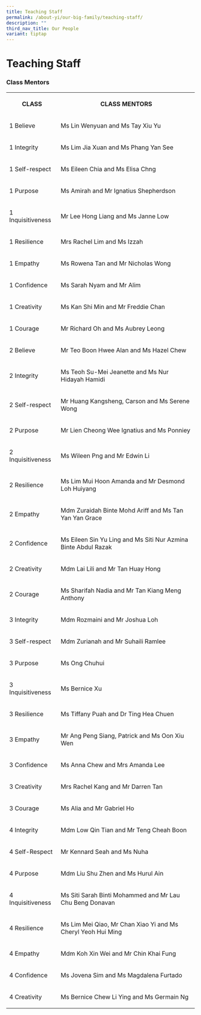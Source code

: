 ```yaml
---
title: Teaching Staff
permalink: /about-yi/our-big-family/teaching-staff/
description: ""
third_nav_title: Our People
variant: tiptap
---
```

<h1><strong>Teaching Staff</strong></h1>
<h3>Class Mentors</h3>
<table style="minWidth: 50px">
<colgroup>
<col>
<col>
</colgroup>
<tbody>
<tr>
<th rowspan="1" colspan="1">
<p>CLASS</p>
</th>
<th rowspan="1" colspan="1">
<p>CLASS MENTORS</p>
</th>
</tr>
<tr>
<td rowspan="1" colspan="1">
<p>1 Believe</p>
</td>
<td rowspan="1" colspan="1">
<p>Ms Lin Wenyuan and Ms Tay Xiu Yu</p>
</td>
</tr>
<tr>
<td rowspan="1" colspan="1">
<p>1 Integrity</p>
</td>
<td rowspan="1" colspan="1">
<p>Ms Lim Jia Xuan and Ms Phang Yan See</p>
</td>
</tr>
<tr>
<td rowspan="1" colspan="1">
<p>1 Self-respect</p>
</td>
<td rowspan="1" colspan="1">
<p>Ms Eileen Chia and Ms Elisa Chng</p>
</td>
</tr>
<tr>
<td rowspan="1" colspan="1">
<p>1 Purpose</p>
</td>
<td rowspan="1" colspan="1">
<p>Ms Amirah and Mr Ignatius Shepherdson</p>
</td>
</tr>
<tr>
<td rowspan="1" colspan="1">
<p>1 Inquisitiveness</p>
</td>
<td rowspan="1" colspan="1">
<p>Mr Lee Hong Liang and Ms Janne Low</p>
</td>
</tr>
<tr>
<td rowspan="1" colspan="1">
<p>1 Resilience</p>
</td>
<td rowspan="1" colspan="1">
<p>Mrs Rachel Lim and Ms Izzah</p>
</td>
</tr>
<tr>
<td rowspan="1" colspan="1">
<p>1 Empathy</p>
</td>
<td rowspan="1" colspan="1">
<p>Ms Rowena Tan and Mr Nicholas Wong</p>
</td>
</tr>
<tr>
<td rowspan="1" colspan="1">
<p>1 Confidence</p>
</td>
<td rowspan="1" colspan="1">
<p>Ms Sarah Nyam and Mr Alim</p>
</td>
</tr>
<tr>
<td rowspan="1" colspan="1">
<p>1 Creativity</p>
</td>
<td rowspan="1" colspan="1">
<p>Ms Kan Shi Min and Mr Freddie Chan</p>
</td>
</tr>
<tr>
<td rowspan="1" colspan="1">
<p>1 Courage</p>
</td>
<td rowspan="1" colspan="1">
<p>Mr Richard Oh and Ms Aubrey Leong</p>
</td>
</tr>
<tr>
<td rowspan="1" colspan="1">
<p>2 Believe</p>
</td>
<td rowspan="1" colspan="1">
<p>Mr Teo Boon Hwee Alan and Ms Hazel Chew</p>
</td>
</tr>
<tr>
<td rowspan="1" colspan="1">
<p>2 Integrity</p>
</td>
<td rowspan="1" colspan="1">
<p>Ms Teoh Su-Mei Jeanette and Ms Nur Hidayah Hamidi</p>
</td>
</tr>
<tr>
<td rowspan="1" colspan="1">
<p>2 Self-respect</p>
</td>
<td rowspan="1" colspan="1">
<p>Mr Huang Kangsheng, Carson and Ms Serene Wong</p>
</td>
</tr>
<tr>
<td rowspan="1" colspan="1">
<p>2 Purpose</p>
</td>
<td rowspan="1" colspan="1">
<p>Mr Lien Cheong Wee Ignatius and Ms Ponniey</p>
</td>
</tr>
<tr>
<td rowspan="1" colspan="1">
<p>2 Inquisitiveness</p>
</td>
<td rowspan="1" colspan="1">
<p>Ms Wileen Png and Mr Edwin Li</p>
</td>
</tr>
<tr>
<td rowspan="1" colspan="1">
<p>2 Resilience</p>
</td>
<td rowspan="1" colspan="1">
<p>Ms Lim Mui Hoon Amanda and Mr Desmond Loh Huiyang</p>
</td>
</tr>
<tr>
<td rowspan="1" colspan="1">
<p>2 Empathy</p>
</td>
<td rowspan="1" colspan="1">
<p>Mdm Zuraidah Binte Mohd Ariff and Ms Tan Yan Yan Grace</p>
</td>
</tr>
<tr>
<td rowspan="1" colspan="1">
<p>2 Confidence</p>
</td>
<td rowspan="1" colspan="1">
<p>Ms Eileen Sin Yu Ling and Ms Siti Nur Azmina Binte Abdul Razak</p>
</td>
</tr>
<tr>
<td rowspan="1" colspan="1">
<p>2 Creativity</p>
</td>
<td rowspan="1" colspan="1">
<p>Mdm Lai Lili and Mr Tan Huay Hong</p>
</td>
</tr>
<tr>
<td rowspan="1" colspan="1">
<p>2 Courage</p>
</td>
<td rowspan="1" colspan="1">
<p>Ms Sharifah Nadia and Mr Tan Kiang Meng Anthony</p>
</td>
</tr>
<tr>
<td rowspan="1" colspan="1">
<p>3 Integrity</p>
</td>
<td rowspan="1" colspan="1">
<p>Mdm Rozmaini and Mr Joshua Loh</p>
</td>
</tr>
<tr>
<td rowspan="1" colspan="1">
<p>3 Self-respect</p>
</td>
<td rowspan="1" colspan="1">
<p>Mdm Zurianah and Mr Suhaili Ramlee</p>
</td>
</tr>
<tr>
<td rowspan="1" colspan="1">
<p>3 Purpose</p>
</td>
<td rowspan="1" colspan="1">
<p>Ms Ong Chuhui</p>
</td>
</tr>
<tr>
<td rowspan="1" colspan="1">
<p>3 Inquisitiveness</p>
</td>
<td rowspan="1" colspan="1">
<p>Ms Bernice Xu</p>
</td>
</tr>
<tr>
<td rowspan="1" colspan="1">
<p>3 Resilience</p>
</td>
<td rowspan="1" colspan="1">
<p>Ms Tiffany Puah and Dr Ting Hea Chuen</p>
</td>
</tr>
<tr>
<td rowspan="1" colspan="1">
<p>3 Empathy</p>
</td>
<td rowspan="1" colspan="1">
<p>Mr Ang Peng Siang, Patrick and Ms Oon Xiu Wen</p>
</td>
</tr>
<tr>
<td rowspan="1" colspan="1">
<p>3 Confidence</p>
</td>
<td rowspan="1" colspan="1">
<p>Ms Anna Chew and Mrs Amanda Lee</p>
</td>
</tr>
<tr>
<td rowspan="1" colspan="1">
<p>3 Creativity</p>
</td>
<td rowspan="1" colspan="1">
<p>Mrs Rachel Kang and Mr Darren Tan</p>
</td>
</tr>
<tr>
<td rowspan="1" colspan="1">
<p>3 Courage</p>
</td>
<td rowspan="1" colspan="1">
<p>Ms Alia and Mr Gabriel Ho</p>
</td>
</tr>
<tr>
<td rowspan="1" colspan="1">
<p>4 Integrity</p>
</td>
<td rowspan="1" colspan="1">
<p>Mdm Low Qin Tian and Mr Teng Cheah Boon</p>
</td>
</tr>
<tr>
<td rowspan="1" colspan="1">
<p>4 Self-Respect</p>
</td>
<td rowspan="1" colspan="1">
<p>Mr Kennard Seah and Ms Nuha</p>
</td>
</tr>
<tr>
<td rowspan="1" colspan="1">
<p>4 Purpose</p>
</td>
<td rowspan="1" colspan="1">
<p>Mdm Liu Shu Zhen and Ms Hurul Ain</p>
</td>
</tr>
<tr>
<td rowspan="1" colspan="1">
<p>4 Inquisitiveness</p>
</td>
<td rowspan="1" colspan="1">
<p>Ms Siti Sarah Binti Mohammed and Mr Lau Chu Beng Donavan</p>
</td>
</tr>
<tr>
<td rowspan="1" colspan="1">
<p>4 Resilience</p>
</td>
<td rowspan="1" colspan="1">
<p>Ms Lim Mei Qiao, Mr Chan Xiao Yi and Ms Cheryl Yeoh Hui Ming</p>
</td>
</tr>
<tr>
<td rowspan="1" colspan="1">
<p>4 Empathy</p>
</td>
<td rowspan="1" colspan="1">
<p>Mdm Koh Xin Wei and Mr Chin Khai Fung</p>
</td>
</tr>
<tr>
<td rowspan="1" colspan="1">
<p>4 Confidence</p>
</td>
<td rowspan="1" colspan="1">
<p>Ms Jovena Sim and Ms Magdalena Furtado</p>
</td>
</tr>
<tr>
<td rowspan="1" colspan="1">
<p>4 Creativity</p>
</td>
<td rowspan="1" colspan="1">
<p>Ms Bernice Chew Li Ying and Ms Germain Ng</p>
</td>
</tr>
</tbody>
</table>
<p></p>
